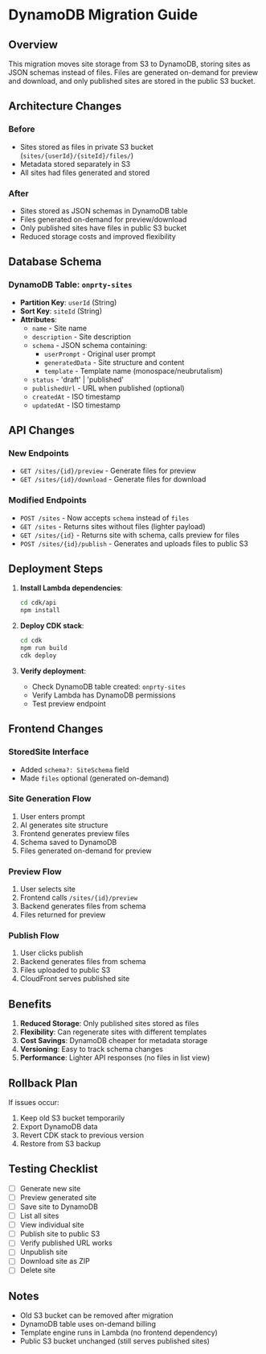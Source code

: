 # DynamoDB Migration Guide

## Overview
This migration moves site storage from S3 to DynamoDB, storing sites as JSON schemas instead of files. Files are generated on-demand for preview and download, and only published sites are stored in the public S3 bucket.

## Architecture Changes

### Before
- Sites stored as files in private S3 bucket (`sites/{userId}/{siteId}/files/`)
- Metadata stored separately in S3
- All sites had files generated and stored

### After
- Sites stored as JSON schemas in DynamoDB table
- Files generated on-demand for preview/download
- Only published sites have files in public S3 bucket
- Reduced storage costs and improved flexibility

## Database Schema

### DynamoDB Table: `onprty-sites`
- **Partition Key**: `userId` (String)
- **Sort Key**: `siteId` (String)
- **Attributes**:
  - `name` - Site name
  - `description` - Site description
  - `schema` - JSON schema containing:
    - `userPrompt` - Original user prompt
    - `generatedData` - Site structure and content
    - `template` - Template name (monospace/neubrutalism)
  - `status` - 'draft' | 'published'
  - `publishedUrl` - URL when published (optional)
  - `createdAt` - ISO timestamp
  - `updatedAt` - ISO timestamp

## API Changes

### New Endpoints
- `GET /sites/{id}/preview` - Generate files for preview
- `GET /sites/{id}/download` - Generate files for download

### Modified Endpoints
- `POST /sites` - Now accepts `schema` instead of `files`
- `GET /sites` - Returns sites without files (lighter payload)
- `GET /sites/{id}` - Returns site with schema, calls preview for files
- `POST /sites/{id}/publish` - Generates and uploads files to public S3

## Deployment Steps

1. **Install Lambda dependencies**:
   ```bash
   cd cdk/api
   npm install
   ```

2. **Deploy CDK stack**:
   ```bash
   cd cdk
   npm run build
   cdk deploy
   ```

3. **Verify deployment**:
   - Check DynamoDB table created: `onprty-sites`
   - Verify Lambda has DynamoDB permissions
   - Test preview endpoint

## Frontend Changes

### StoredSite Interface
- Added `schema?: SiteSchema` field
- Made `files` optional (generated on-demand)

### Site Generation Flow
1. User enters prompt
2. AI generates site structure
3. Frontend generates preview files
4. Schema saved to DynamoDB
5. Files generated on-demand for preview

### Preview Flow
1. User selects site
2. Frontend calls `/sites/{id}/preview`
3. Backend generates files from schema
4. Files returned for preview

### Publish Flow
1. User clicks publish
2. Backend generates files from schema
3. Files uploaded to public S3
4. CloudFront serves published site

## Benefits

1. **Reduced Storage**: Only published sites stored as files
2. **Flexibility**: Can regenerate sites with different templates
3. **Cost Savings**: DynamoDB cheaper for metadata storage
4. **Versioning**: Easy to track schema changes
5. **Performance**: Lighter API responses (no files in list view)

## Rollback Plan

If issues occur:
1. Keep old S3 bucket temporarily
2. Export DynamoDB data
3. Revert CDK stack to previous version
4. Restore from S3 backup

## Testing Checklist

- [ ] Generate new site
- [ ] Preview generated site
- [ ] Save site to DynamoDB
- [ ] List all sites
- [ ] View individual site
- [ ] Publish site to public S3
- [ ] Verify published URL works
- [ ] Unpublish site
- [ ] Download site as ZIP
- [ ] Delete site

## Notes

- Old S3 bucket can be removed after migration
- DynamoDB table uses on-demand billing
- Template engine runs in Lambda (no frontend dependency)
- Public S3 bucket unchanged (still serves published sites)
